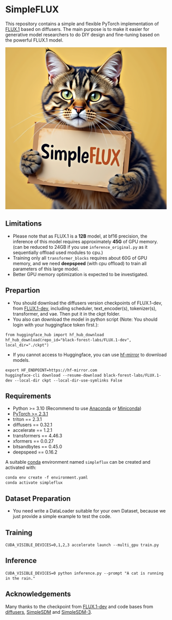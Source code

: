 # SimpleFLUX
This repository contains a simple and flexible PyTorch implementation of [FLUX.1](https://huggingface.co/black-forest-labs/FLUX.1-dev) based on diffusers.
The main purpose is to make it easier for generative model researchers to do DIY design and fine-tuning based on the powerful FLUX.1 model.

<div align="center">
   <img src="./SimpleFLUX.png">
</div>

## Limitations
- Please note that as FLUX.1 is a **12B** model, at bf16 precision, the inference of this model requires approximately **45G** of GPU memory. (can be reduced to 24GB if you use `inference_original.py` as it sequentially offload used modules to cpu.)
- Training only all `transformer_blocks` requires about 60G of GPU memory, and we need **deepspeed** (with cpu offload) to train all parameters of this large model.
- Better GPU memory optimization is expected to be investigated.

## Prepartion
- You should download the diffusers version checkpoints of FLUX.1-dev, from [FLUX.1-dev](https://huggingface.co/black-forest-labs/FLUX.1-dev), including scheduler, text_encoder(s), tokenizer(s), transformer, and vae. Then put it in the ckpt folder.
- You also can download the model in python script (Note: You should login with your huggingface token first.):

```
from huggingface_hub import hf_hub_download
hf_hub_download(repo_id="black-forest-labs/FLUX.1-dev", local_dir="./ckpt")
```

- If you cannot access to Huggingface, you can use [hf-mirror](https://hf-mirror.com/) to download models.

```
export HF_ENDPOINT=https://hf-mirror.com
huggingface-cli download --resume-download black-forest-labs/FLUX.1-dev --local-dir ckpt --local-dir-use-symlinks False
```

## Requirements
- Python >= 3.10 (Recommend to use [Anaconda](https://www.anaconda.com/download/#linux) or [Miniconda](https://docs.conda.io/en/latest/miniconda.html))
- [PyTorch >= 2.3.1](https://pytorch.org/)
- triton == 2.3.1
- diffusers == 0.32.1
- accelerate == 1.2.1
- transformers == 4.46.3
- xformers == 0.0.27
- bitsandbytes == 0.45.0
- deepspeed == 0.16.2

A suitable [conda](https://conda.io/) environment named `simpleflux` can be created
and activated with:

```
conda env create -f environment.yaml
conda activate simpleflux
```

## Dataset Preparation
- You need write a DataLoader suitable for your own Dataset, because we just provide a simple example to test the code.

## Training
```
CUDA_VISIBLE_DEVICES=0,1,2,3 accelerate launch --multi_gpu train.py
```

## Inference
```
CUDA_VISIBLE_DEVICES=0 python inference.py --prompt "A cat is running in the rain."
```

## Acknowledgements
Many thanks to the checkpoint from [FLUX.1-dev](https://huggingface.co/black-forest-labs/FLUX.1-dev/) and code bases from [diffusers](https://github.com/huggingface/diffusers/), [SimpleSDM](https://github.com/haoningwu3639/SimpleSDM/) and [SimpleSDM-3](https://github.com/haoningwu3639/SimpleSDM-3).